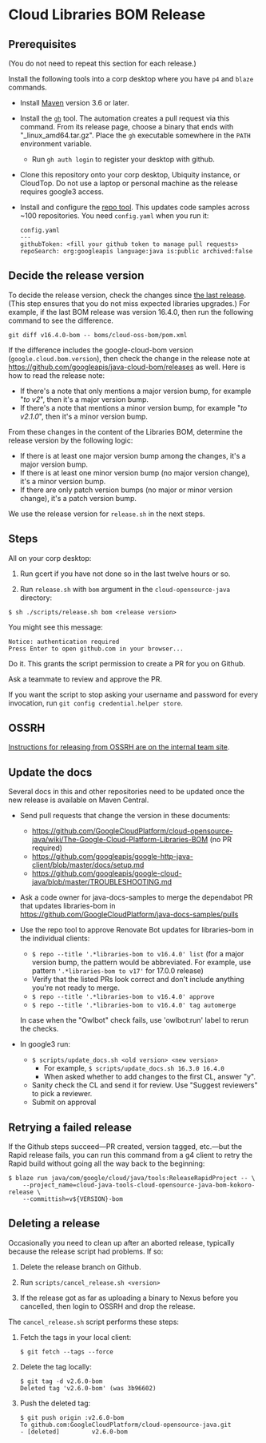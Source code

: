 # Cloud Libraries BOM Release


## Prerequisites 

(You do not need to repeat this section for each release.)

Install the following tools into a corp desktop where you have `p4` and `blaze` commands.

* Install [Maven](https://maven.apache.org/install.html) version 3.6 or later.

* Install the [`gh`](https://github.com/cli/cli/releases) tool. The automation creates a pull
  request via this command. From its release page, choose a binary that ends with
  "_linux_amd64.tar.gz". Place the `gh` executable somewhere in the `PATH` environment variable.

    * Run `gh auth login` to register your desktop with github.

* Clone this repository onto your corp desktop, Ubiquity instance, or CloudTop. Do not use a laptop or personal machine as the release requires google3 access.

* Install and configure the [repo tool](https://github.com/googleapis/github-repo-automation).
  This updates code samples across ~100 repositories. You need `config.yaml` when you run it:
  ```
  config.yaml
  ---
  githubToken: <fill your github token to manage pull requests>
  repoSearch: org:googleapis language:java is:public archived:false
  ```

## Decide the release version

To decide the release version, check the changes since [the last release](
https://search.maven.org/artifact/com.google.cloud/libraries-bom).
(This step ensures that you do not miss expected libraries upgrades.)
For example, if the last BOM release was version 16.4.0, then run the following command
to see the difference.

```
git diff v16.4.0-bom -- boms/cloud-oss-bom/pom.xml
```

If the difference includes the google-cloud-bom version (`google.cloud.bom.version`),
then check the change in the release note
at https://github.com/googleapis/java-cloud-bom/releases as well. Here is how to read
the release note:

- If there's a note that only mentions a major version bump, for example
  "*to v2*", then it's a major version bump.
- If there's a note that mentions a minor version bump, for example "*to v2.1.0*",
  then it's a minor version bump.

From these changes in the content of the Libraries BOM,
determine the release version by the following logic:

- If there is at least one major version bump among the changes, it's a major version bump.
- If there is at least one minor version bump (no major version change), it's a minor version
  bump.
- If there are only patch version bumps (no major or minor version change), it's a patch version
  bump.

We use the release version for `release.sh` in the next steps.

## Steps

All on your corp desktop: 

1. Run gcert if you have not done so in the last twelve hours or so.

2. Run `release.sh` with `bom` argument in 
the `cloud-opensource-java` directory:

```
$ sh ./scripts/release.sh bom <release version>
```

You might see this message:

```
Notice: authentication required
Press Enter to open github.com in your browser...
```

Do it. This grants the script permission to create a PR for you on Github.

Ask a teammate to review and approve the PR. 

If you want the script to stop asking your username and password for every invocation,
run `git config credential.helper store`.

## OSSRH

[Instructions for releasing from OSSRH are on the internal team 
site](https://g3doc.corp.google.com/company/teams/cloud-java/internal/g3doc/tools/releasing.md#verify-and-release).

## Update the docs

Several docs in this and other repositories need to be updated once the 
new release is available on Maven Central.

* Send pull requests that change the version in these documents:
    * https://github.com/GoogleCloudPlatform/cloud-opensource-java/wiki/The-Google-Cloud-Platform-Libraries-BOM
      (no PR required)
    * https://github.com/googleapis/google-http-java-client/blob/master/docs/setup.md
    * https://github.com/googleapis/google-cloud-java/blob/master/TROUBLESHOOTING.md
* Ask a code owner for java-docs-samples to merge the dependabot PR
  that updates libraries-bom in https://github.com/GoogleCloudPlatform/java-docs-samples/pulls
* Use the repo tool to approve Renovate Bot updates for libraries-bom in the individual clients:
    * `$ repo --title '.*libraries-bom to v16.4.0' list`
      (for a major version bump, the pattern would be abbreviated. For example, use pattern `'.*libraries-bom to v17'` for 17.0.0 release)
    * Verify that the listed PRs look correct and don't include anything you're not ready to merge. 
    * `$ repo --title '.*libraries-bom to v16.4.0' approve`
    * `$ repo --title '.*libraries-bom to v16.4.0' tag automerge`
  
  In case when the "Owlbot" check fails, use 'owlbot:run' label to rerun the checks.
* In google3 run:
    * `$ scripts/update_docs.sh <old version> <new version>`
      * For example, `$ scripts/update_docs.sh 16.3.0 16.4.0`
      * When asked whether to add changes to the first CL, answer "y".
    * Sanity check the CL and send it for review. Use "Suggest reviewers" to pick a reviewer.
    * Submit on approval

## Retrying a failed release

If the Github steps succeed—PR created, version tagged, etc.—but the Rapid release fails, you can
run this command from a g4 client to retry the Rapid build without going all the way
back to the beginning:

```
$ blaze run java/com/google/cloud/java/tools:ReleaseRapidProject -- \
    --project_name=cloud-java-tools-cloud-opensource-java-bom-kokoro-release \
    --committish=v${VERSION}-bom
```

## Deleting a release

Occasionally you need to clean up after an aborted release, typically because the release script had
problems. If so:

1. Delete the release branch on Github.

2. Run `scripts/cancel_release.sh <version>`

3. If the release got as far as uploading a binary to Nexus before you cancelled, then
login to OSSRH and drop the release.


The `cancel_release.sh` script performs these steps:


1. Fetch the tags in your local client:

   ```
   $ git fetch --tags --force
   ```
     
2. Delete the tag locally:

   ```
   $ git tag -d v2.6.0-bom
   Deleted tag 'v2.6.0-bom' (was 3b96602)
   ```

2. Push the deleted tag:
   
   ```
   $ git push origin :v2.6.0-bom
   To github.com:GoogleCloudPlatform/cloud-opensource-java.git
   - [deleted]         v2.6.0-bom
   ```
